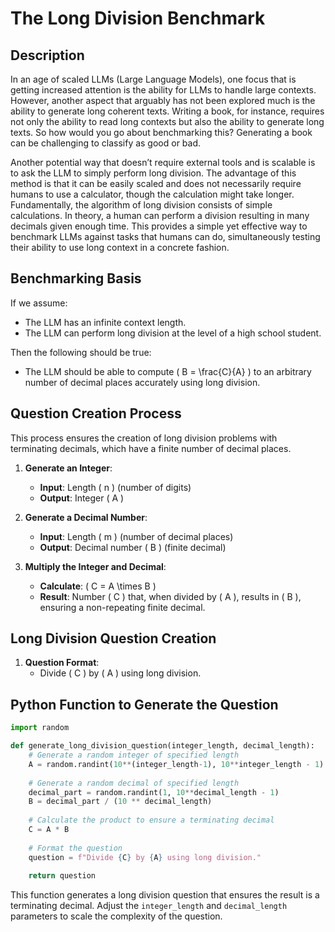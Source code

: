 # The Long Division Benchmark

## Description

In an age of scaled LLMs (Large Language Models), one focus that is getting increased attention is the ability for LLMs to handle large contexts. However, another aspect that arguably has not been explored much is the ability to generate long coherent texts. Writing a book, for instance, requires not only the ability to read long contexts but also the ability to generate long texts. So how would you go about benchmarking this? Generating a book can be challenging to classify as good or bad.

Another potential way that doesn’t require external tools and is scalable is to ask the LLM to simply perform long division. The advantage of this method is that it can be easily scaled and does not necessarily require humans to use a calculator, though the calculation might take longer. Fundamentally, the algorithm of long division consists of simple calculations. In theory, a human can perform a division resulting in many decimals given enough time. This provides a simple yet effective way to benchmark LLMs against tasks that humans can do, simultaneously testing their ability to use long context in a concrete fashion.

## Benchmarking Basis

If we assume:
- The LLM has an infinite context length.
- The LLM can perform long division at the level of a high school student.

Then the following should be true:
- The LLM should be able to compute \( B = \frac{C}{A} \) to an arbitrary number of decimal places accurately using long division.

## Question Creation Process

This process ensures the creation of long division problems with terminating decimals, which have a finite number of decimal places.

1. **Generate an Integer**:
   - **Input**: Length \( n \) (number of digits)
   - **Output**: Integer \( A \)

2. **Generate a Decimal Number**:
   - **Input**: Length \( m \) (number of decimal places)
   - **Output**: Decimal number \( B \) (finite decimal)

3. **Multiply the Integer and Decimal**:
   - **Calculate**: \( C = A \times B \)
   - **Result**: Number \( C \) that, when divided by \( A \), results in \( B \), ensuring a non-repeating finite decimal.

## Long Division Question Creation

1. **Question Format**:
   - Divide \( C \) by \( A \) using long division.

## Python Function to Generate the Question

```python
import random

def generate_long_division_question(integer_length, decimal_length):
    # Generate a random integer of specified length
    A = random.randint(10**(integer_length-1), 10**integer_length - 1)
    
    # Generate a random decimal of specified length
    decimal_part = random.randint(1, 10**decimal_length - 1)
    B = decimal_part / (10 ** decimal_length)
    
    # Calculate the product to ensure a terminating decimal
    C = A * B
    
    # Format the question
    question = f"Divide {C} by {A} using long division."
    
    return question
```

This function generates a long division question that ensures the result is a terminating decimal. Adjust the `integer_length` and `decimal_length` parameters to scale the complexity of the question.
